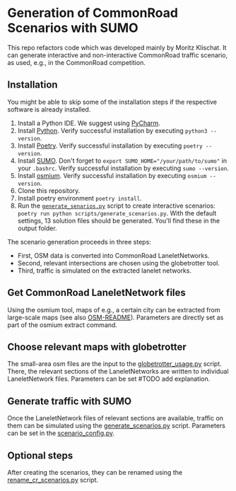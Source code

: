 # Generation of CommonRoad Scenarios with SUMO
This repo refactors code which was developed mainly by Moritz Klischat. It can generate interactive and non-interactive CommonRoad traffic scenario, as used, e.g., in the CommonRoad competition. 

## Installation
You might be able to skip some of the installation steps if the respective software is already installed. 
1. Install a Python IDE. We suggest using [PyCharm](https://www.jetbrains.com/pycharm/).
2. Install [Python](https://www.python.org/downloads/). Verify successful installation by executing `python3 --version`. 
3. Install [Poetry](https://python-poetry.org/docs/). Verify successful installation by executing `poetry --version`.
4. Install [SUMO](https://sumo.dlr.de/docs/Downloads.php). Don't forget to `export SUMO_HOME="/your/path/to/sumo"` in your `.bashrc`. Verify successful installation by executing `sumo --version`.
5. Install [osmium](https://osmcode.org/osmium-tool/). Verify successful installation by executing `osmium --version`. 
6. Clone this repository.
7. Install poetry environment `poetry install`.
8. Run the [`generate_senarios.py`](scripts/generate_senarios.py) script to create interactive scenarios: `poetry run python scripts/generate_scenarios.py`. With the default settings, 13 solution files should be generated. You'll find these in the output folder. 

The scenario generation proceeds in three steps:
- First, OSM data is converted into CommonRoad LaneletNetworks.
- Second, relevant intersections are chosen using the globetrotter tool.
- Third, traffic is simulated on the extracted lanelet networks.

## Get CommonRoad LaneletNetwork files
Using the osmium tool, maps of e.g., a certain city can be extracted from large-scale maps (see also [OSM-README](files/example/README.md)). 
Parameters are directly set as part of the osmium extract command. 

## Choose relevant maps with globetrotter
The small-area osm files are the input to the [globetrotter_usage.py](scripts/globetrotter_usage.py) script. There, the relevant sections of the LaneletNetworks are written to individual LaneletNetwork files.
Parameters can be set #TODO add explanation.

## Generate traffic with SUMO
Once the LaneletNetwork files of relevant sections are available, traffic on them can be simulated using the [generate_scenarios.py](scripts/generate_senarios.py) script.
Parameters can be set in the [scenario_config.py](scenario_factory/config_files/scenario_config.py). 

## Optional steps
After creating the scenarios, they can be renamed using the [rename_cr_scenarios.py](scripts/rename_cr_scenarios.py) script. 

